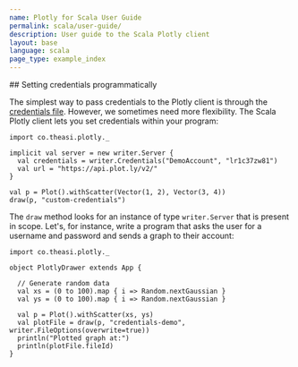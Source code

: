 ```yaml
---
name: Plotly for Scala User Guide
permalink: scala/user-guide/
description: User guide to the Scala Plotly client
layout: base
language: scala
page_type: example_index
---
```


## Setting credentials programmatically

The simplest way to pass credentials to the Plotly client is through the [credentials file](scala/getting-started). However, we sometimes need more flexibility. The Scala Plotly client lets you set credentials within your program:

```
import co.theasi.plotly._

implicit val server = new writer.Server {
  val credentials = writer.Credentials("DemoAccount", "lr1c37zw81")
  val url = "https://api.plot.ly/v2/"
}

val p = Plot().withScatter(Vector(1, 2), Vector(3, 4))
draw(p, "custom-credentials")
```

The `draw` method looks for an instance of type `writer.Server` that is present in scope. Let's, for instance, write a program that asks the user for a username and password and sends a graph to their account:

```
import co.theasi.plotly._

object PlotlyDrawer extends App {

  // Generate random data
  val xs = (0 to 100).map { i => Random.nextGaussian }
  val ys = (0 to 100).map { i => Random.nextGaussian }

  val p = Plot().withScatter(xs, ys)
  val plotFile = draw(p, "credentials-demo", writer.FileOptions(overwrite=true))
  println("Plotted graph at:")
  println(plotFile.fileId)
}
```
